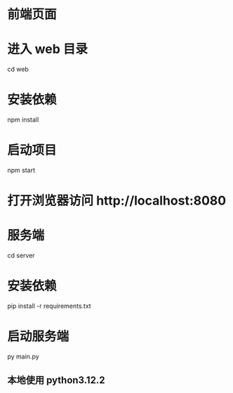 # 前端页面

# 进入 web 目录

cd web

# 安装依赖

npm install

# 启动项目

npm start

# 打开浏览器访问 http://localhost:8080

# 服务端

cd server

# 安装依赖

pip install -r requirements.txt

# 启动服务端

py main.py

## 本地使用 python3.12.2
